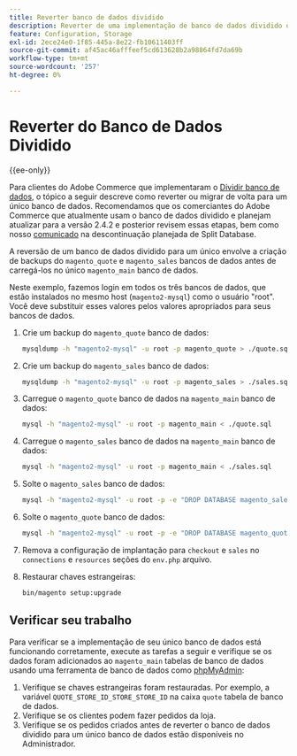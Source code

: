 ```yaml
---
title: Reverter banco de dados dividido
description: Reverter de uma implementação de banco de dados dividido obsoleta para uma única implementação de banco de dados.
feature: Configuration, Storage
exl-id: 2ece24e0-1f85-445a-8e22-fb10611403ff
source-git-commit: af45ac46afffeef5cd613628b2a98864fd7da69b
workflow-type: tm+mt
source-wordcount: '257'
ht-degree: 0%

---
```


# Reverter do Banco de Dados Dividido

{{ee-only}}

Para clientes do Adobe Commerce que implementaram o [Dividir banco de dados](multi-master.md), o tópico a seguir descreve como reverter ou migrar de volta para um único banco de dados. Recomendamos que os comerciantes do Adobe Commerce que atualmente usam o banco de dados dividido e planejam atualizar para a versão 2.4.2 e posterior revisem essas etapas, bem como nosso [comunicado](https://community.magento.com/t5/Magento-DevBlog/Deprecation-of-Split-Database-in-Magento-Commerce/ba-p/465187) na descontinuação planejada de Split Database.

A reversão de um banco de dados dividido para um único envolve a criação de backups do `magento_quote` e `magento_sales` bancos de dados antes de carregá-los no único `magento_main` banco de dados.

Neste exemplo, fazemos login em todos os três bancos de dados, que estão instalados no mesmo host (`magento2-mysql`) como o usuário &quot;root&quot;. Você deve substituir esses valores pelos valores apropriados para seus bancos de dados.

1. Crie um backup do `magento_quote` banco de dados:

   ```bash
   mysqldump -h "magento2-mysql" -u root -p magento_quote > ./quote.sql
   ```

1. Crie um backup do `magento_sales` banco de dados:

   ```bash
   mysqldump -h "magento2-mysql" -u root -p magento_sales > ./sales.sql
   ```

1. Carregue o `magento_quote` banco de dados na `magento_main` banco de dados:

   ```bash
   mysql -h "magento2-mysql" -u root -p magento_main < ./quote.sql
   ```

1. Carregue o `magento_sales` banco de dados na `magento_main` banco de dados:

   ```bash
   mysql -h "magento2-mysql" -u root -p magento_main < ./sales.sql
   ```

1. Solte o `magento_sales` banco de dados:

   ```bash
   mysql -h "magento2-mysql" -u root -p -e "DROP DATABASE magento_sales;"
   ```

1. Solte o `magento_quote` banco de dados:

   ```bash
   mysql -h "magento2-mysql" -u root -p -e "DROP DATABASE magento_quote;"
   ```

1. Remova a configuração de implantação para `checkout` e `sales` no `connections` e `resources` seções do `env.php` arquivo.
1. Restaurar chaves estrangeiras:

   ```bash
   bin/magento setup:upgrade
   ```

## Verificar seu trabalho

Para verificar se a implementação de seu único banco de dados está funcionando corretamente, execute as tarefas a seguir e verifique se os dados foram adicionados ao `magento_main` tabelas de banco de dados usando uma ferramenta de banco de dados como [phpMyAdmin](../../installation/prerequisites/optional-software.md#phpmyadmin):

1. Verifique se chaves estrangeiras foram restauradas. Por exemplo, a variável `QUOTE_STORE_ID_STORE_STORE_ID` na caixa `quote` tabela de banco de dados.
1. Verifique se os clientes podem fazer pedidos da loja.
1. Verifique se os pedidos criados antes de reverter o banco de dados dividido para um único banco de dados estão disponíveis no Administrador.
